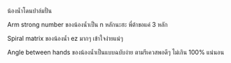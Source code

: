 น้องน้ำโดนปาล์มปั่น

Arm strong number ของน้องน้ำเป็น n หลักนะฮะ พี่ต้าขอแค่ 3 หลัก

Spiral matrix ของน้องน้ำ ez มากๆ เข้าใจง่ายแน่ๆ

Angle between hands ของน้องน้ำเป็นแบบฉบับง่าย ตามรีเควสพอดีๆ ไม่เกิน 100% แน่นอน
